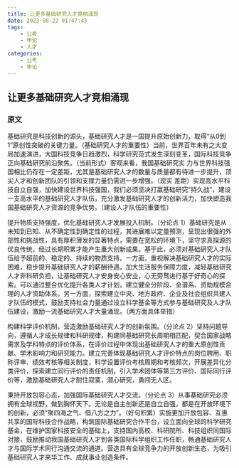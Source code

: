```yaml
---
title: 让更多基础研究人才竞相涌现
date: 2023-08-22 01:47:43
tags:
	- 公考
	- 申论
	- 人才
categories:
	- 公考
	- 申论
---
```

## 让更多基础研究人才竞相涌现
### 原文
<font class="underline">基础研究是科技创新的源头，基础研究人才是一国提升原始创新力，取得“从0到1”原创性突破的关键力量</font>。<font class="c-darkblue">（基础研究人才的重要性）</font><font class="underline">当前，世界百年未有之大变局加速演进，大国科技竞争日趋激烈，科学研究范式发生深刻变革，国际科技竞争正向基础研究前沿聚焦。</font><font class="c-darkblue">（当前形式）</font>客观来看，我国基础研究实 力与世界科技强国相比仍存在一定差距，尤其是基础研究人才的数量与质量都有待进一步提升，顶尖人才和创新团队的引领和支撑力量仍需进一步增强。<font class="c-darkblue">（现实 差距）</font>实现高水平科技自立自强，加快建设世界科技强国，我们必须坚决打赢基础研究“持久战”，建设一支高水平的基础研究人才队伍，充分激发基础研究人才的创新活力，加快塑造我国基础研究人才资源的竞争优势。<font class="c-darkblue">（建设人才队伍的重要性）</font>

<font class="c-orange">提升物质支持强度，优化基础研究人才发展投入机制。</font>（分论点 1）基础研究是从未知到已知、从不确定性到确定性的过程，其进展难以定量预测，呈现出很强的外部性和挑战性，具有厚积薄发的显著特点，需要在宽松的环境下，坚守求真探源的优良传统，经过长期积累才能产生重大创新成果。基于此，必须对基础研究人才队伍给予超前的、稳定的、持续的物质支持。一方面，<font class="c-darkblue">重视解决基础研究人才的实际困难，稳步提升基础研究人才的薪酬待遇，加大生活服务保障力度，</font>减轻基础研究人才非科研负担，让基础研究人才安身安心安业，心无旁骛进行基于好奇心的探索。<font class="c-darkblue">可以通过整合优化提升各类人才计划，建立健全分阶段、全谱系、资助规模合理的人才资助体系</font>。另一方面，探索建立中央、地方政府、企业及社会组织共建人才队伍的模式，<font class="c-darkblue">鼓励支持社会力量通过设立科学基金等方式参与基础研究及人才队伍建设</font>，激励一流基础研究人才大量涌现。（两方面具体举措）

<font class="c-orange">构建科学评价机制，营造激励基础研究人才的创新氛围。</font>（分论点 2）坚持问题导向，遵循人才成长规律和科研规律，构建同基础研究长周期相匹配，契合国家战略需求及学科特点的评价体系，在评价过程中体现出基础研究人才的重大原创性贡献、学术影响力和研究能力。<font class="underline">建立完善体现基础研究人才评价特点的岗位聘用、职称评审、绩效考核等相关制度，</font><font class="c-darkblue">科学设置评价考核周期和考核频次，开展差异化分类评价</font>，探索建立同行评价的责任机制，引入学术团体等第三方评价、国际同行评价等，<font class="c-darkblue">激励基础研究人才耐住寂寞，潜心研究，勇闯无人区。</font>

<font class="c-orange">秉持开放包容心态，加强国际基础研究人才交流。</font>（分论点 3）从事基础研究必须拥有全球视野，做到胸怀天下。无论是自主创新还是自立自强，都是在开放环境下的创新，必须<font class="b-lemon">“聚四海之气、借八方之力”。</font>（好句积累）实施更加开放包容、互惠共享的国际科技合作战略，构筑国际基础研究合作平台，设立面向全球的科学研究基金，在维护国家科技安全的基础上，支持国内高校、科研院所、科技组织同国际对接，鼓励推动我国基础研究人才到各类国际科学组织工作任职，<font class="c-darkblue">畅通基础研究人才与国际学术同行沟通交流的通道。营造具有全球竞争力的开放创新生态，为吸引基础研究人才来华工作、成就事业创造条件。</font>